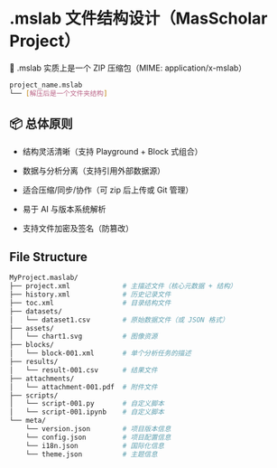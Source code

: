 # .mslab 文件结构设计（MasScholar Project）

🧬 .mslab 实质上是一个 ZIP 压缩包（MIME: application/x-mslab）

```bash
project_name.mslab
└── [解压后是一个文件夹结构]
```

## 📦 总体原则

- 结构灵活清晰（支持 Playground + Block 式组合）

- 数据与分析分离（支持引用外部数据源）

- 适合压缩/同步/协作（可 zip 后上传或 Git 管理）

- 易于 AI 与版本系统解析

- 支持文件加密及签名（防篡改）

## File Structure

```bash
MyProject.maslab/
├── project.xml             # 主描述文件（核心元数据 + 结构）
├── history.xml             # 历史记录文件
├── toc.xml                 # 目录结构文件
├── datasets/
│   └── dataset1.csv        # 原始数据文件（或 JSON 格式）
├── assets/
│   └── chart1.svg          # 图像资源
├── blocks/
│   └── block-001.xml       # 单个分析任务的描述
├── results/
│   └── result-001.csv      # 结果文件
├── attachments/
│   └── attachment-001.pdf  # 附件文件
├── scripts/
│   └── script-001.py       # 自定义脚本
│   └── script-001.ipynb    # 自定义脚本
└── meta/
    └── version.json        # 项目版本信息
    └── config.json         # 项目配置信息
    └── i18n.json           # 国际化信息
    └── theme.json          # 主题信息
```
